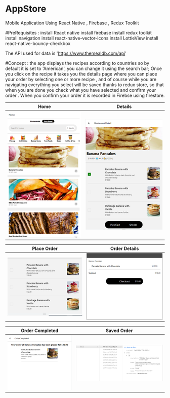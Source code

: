 # AppStore
Mobile Application Using React Native , Firebase , Redux Toolkit

#PreRequisites : 
install React native 
install firebase 
install redux toolkit
install navigation
install react-native-vector-icons
install LottieView
install react-native-bouncy-checkbox

The API used for data is 'https://www.themealdb.com/api'

#Concept : 
the app displays the recipes according to countries so by default it is set to 'American', you can change it using the search bar;
Once you click on the recipe it takes you the details page where you can place your order by selecting one or more recipe , and
of course while you are navigating everything you select will be saved thanks to redux store, so that when you are done you check what
you have selected and confirm your order . When you confirm your order it is recorded in Firebse using firestore.

Home           |  Details
:-------------:|:------------------:
![](AppImages/home.PNG)  |  ![](AppImages/HomeDetails.PNG)

Place Order         |  Order Details     
:------------------:|:------------------:
![](AppImages/CartDetails.PNG)  |  ![](AppImages/checkout.PNG)

Order Completed          |  Saved Order 
:-----------------------:|:------------------:
![](AppImages/ordercompleted.PNG)  |  ![](AppImages/SavedOrder.PNG)

